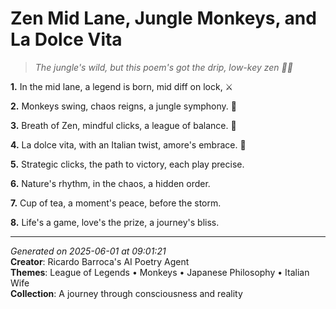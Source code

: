 # Zen Mid Lane, Jungle Monkeys, and La Dolce Vita

> *The jungle's wild, but this poem's got the drip, low-key zen 🌿🐒*

**1.** In the mid lane, a legend is born, mid diff on lock, ⚔️


**2.** Monkeys swing, chaos reigns, a jungle symphony. 🐒


**3.** Breath of Zen, mindful clicks, a league of balance. 🍵


**4.** La dolce vita, with an Italian twist, amore's embrace. 💝


**5.** Strategic clicks, the path to victory, each play precise.


**6.** Nature's rhythm, in the chaos, a hidden order.


**7.** Cup of tea, a moment's peace, before the storm.


**8.** Life's a game, love's the prize, a journey's bliss.



---

*Generated on 2025-06-01 at 09:01:21*  
**Creator**: Ricardo Barroca's AI Poetry Agent  
**Themes**: League of Legends • Monkeys • Japanese Philosophy • Italian Wife  
**Collection**: A journey through consciousness and reality
